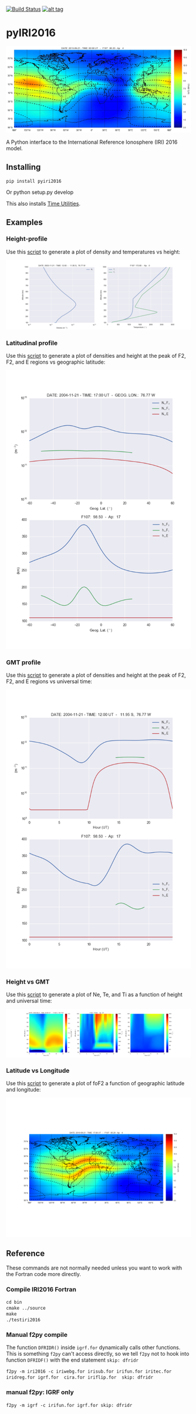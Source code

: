 [![Build Status](https://travis-ci.org/rilma/pyIRI2016.svg?branch=master)](https://travis-ci.org/rilma/pyIRI2016)
[![alt tag](https://zenodo.org/badge/DOI/10.5281/zenodo.240895.svg)](https://doi.org/10.5281/zenodo.240895)

# pyIRI2016

![alt tag](figures/iri2DExample02.gif)

A Python interface to the International Reference Ionosphere (IRI) 2016 model. 


## Installing

    pip install pyiri2016

Or
    python setup.py develop

This also installs [Time Utilities](https://github.com/rilma/TimeUtilities).

## Examples

### Height-profile
Use this [script](examples/iri1DExample01.py) to generate a plot of density and temperatures vs height:

![alt tag](figures/iri1DExample01.png)

### Latitudinal profile
Use this [script](examples/iri1DExample02.py) to generate a plot of densities and height at the peak of F2, F2, and E regions vs geographic latitude:

![alt tag](figures/iri1DExample02.png)

### GMT profile
Use this [script](examples/iri1DExample08.py) to generate a plot of densities and height at the peak of F2, F2, and E regions vs universal time:

![alt tag](figures/iri1DExample08.png)

### Height vs GMT
Use this [script](scripts/iri2DExample01.py) to generate a plot of Ne, Te, and Ti as a function of height and universal time:

![alt tag](figures/iri2DExample01.png)

### Latitude vs Longitude
Use this [script](scripts/iri2DExample02.py) to generate a plot of foF2 a function of geographic latitude and longitude:

![alt tag](figures/iri2DExample02.png)

## Reference
These commands are not normally needed unless you want to work with the Fortran code more directly.

### Compile IRI2016 Fortran

    cd bin
    cmake ../source
    make
    ./testiri2016

### Manual f2py compile
The function `DFRIDR()` inside `igrf.for` dynamically calls other functions. 
This is something `f2py` can't access directly, so we tell `f2py` not to hook into function `DFRIDF()` with the end statement `skip: dfridr`

    f2py -m iri2016 -c iriwebg.for irisub.for irifun.for iritec.for iridreg.for igrf.for  cira.for iriflip.for  skip: dfridr

### manual f2py: IGRF only

    f2py -m igrf -c irifun.for igrf.for skip: dfridr
